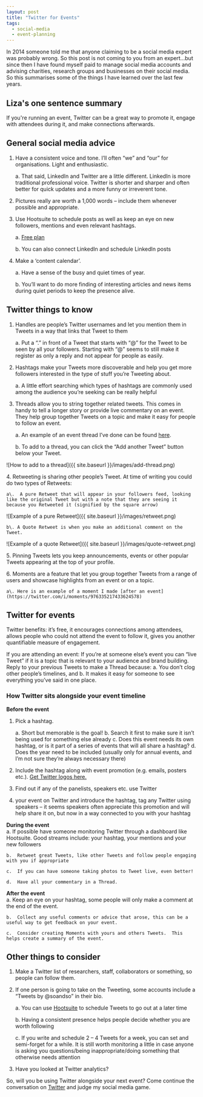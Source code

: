```yaml
---
layout: post
title: "Twitter for Events"
tags:
  - social-media
  - event-planning
---
```


In 2014 someone told me that anyone claiming to be a social media expert was probably wrong. So this post is not coming to you from an expert...but since then I have found myself paid to manage social media accounts and advising charities, research groups and businesses on their social media.  So this summarises some of the things I have learned over the last few years.   

## Liza's one sentence summary
If you're running an event, Twitter can be a great way to promote it, engage with attendees during it, and make connections afterwards.

## General social media advice
1.	Have a consistent voice and tone.  I’ll often “we” and “our” for organisations.  Light and enthusiastic.   
    
    a.	That said, LinkedIn and Twitter are a little different.	LinkedIn is more traditional professional voice. Twitter is shorter and sharper and often better for quick updates and a more funny or irreverent tone.
        
2.	Pictures really are worth a 1,000 words – include them whenever possible and appropriate. 

3.	Use Hootsuite to schedule posts as well as keep an eye on new followers, mentions and even relevant hashtags.  

    a.	[Free plan](https://hootsuite.com/plans/free)
    
    b.	You can also connect LinkedIn and schedule LinkedIn posts
    
4.	Make a ‘content calendar’.   

    a.	Have a sense of the busy and quiet times of year.  
    
    b.	You’ll want to do more finding of interesting articles and news items during quiet periods to keep the presence alive.

## Twitter things to know
1.	Handles are people’s Twitter usernames and let you mention them in Tweets in a way that links that Tweet to them
    
    a.	Put a “.” in front of a Tweet that starts with “@” for the Tweet to be seen by all your followers.  Starting with “@” seems to still make it register as only a reply and not appear for people as easily.   

2.	Hashtags make your Tweets more discoverable and help you get more followers interested in the type of stuff you’re Tweeting about.   

    a.	A little effort searching which types of hashtags are commonly used among the audience you’re seeking can be really helpful

3.	Threads allow you to string together related tweets.  This comes in handy to tell a longer story or provide live commentary on an event.  They help group together Tweets on a topic and make it easy for people to follow an event.

    a.	An example of an event thread I’ve done can be found [here](https://twitter.com/Liza_Bolton/status/976332866626895873).
    
    b.	To add to a thread, you can click the “Add another Tweet” button below your Tweet.
  
 ![How to add to a thread]({{ site.baseurl }}/images/add-thread.png) 
 
4\.	Retweeting is sharing other people’s Tweet.  At time of writing you could do two types of Retweets:

    a\.	 A pure Retweet that will appear in your followers feed, looking like the original Tweet but with a note that they are seeing it because you Retweeted it (signified by the square arrow)

  ![Example of a pure Retweet]({{ site.baseurl }}/images/retweet.png)

    b\.	A Quote Retweet is when you make an additional comment on the Tweet.

  ![Example of a quote Retweet]({{ site.baseurl }}/images/quote-retweet.png)
  
5\.	Pinning Tweets lets you keep announcements, events or other popular Tweets appearing at the top of your profile.

6\.	Moments are a feature that let you group together Tweets from a range of users and showcase highlights from an event or on a topic.

    a\.	Here is an example of a moment I made [after an event](https://twitter.com/i/moments/976335217433624578)

## Twitter for events
Twitter benefits: it’s free, it encourages connections among attendees, allows people who could not attend the event to follow it, gives you another quantifiable measure of engagement.

If you are attending an event: If you’re at someone else’s event you can “live Tweet” if it is a topic that is relevant to your audience and brand building.  Reply to your previous Tweets to make a Thread because:
    a.	You don’t clog other people’s timelines, and
    b.	It makes it easy for someone to see everything you’ve said in one place.

### How Twitter sits alongside your event timeline

**Before the event**  
1.	Pick a hashtag. 

    a. Short but memorable is the goal!
    b. Search it first to make sure it isn’t being used for something else already
    c. Does this event needs its own hashtag, or is it part of a series of events that will all share a hashtag?
    d. Does the year need to be included (usually only for annual events, and I’m not sure they’re always necessary there)
        
2. Include the hashtag along with event promotion (e.g.  emails, posters etc.). [Get Twitter logos here.](https://brand.twitter.com/en.html)
    
3. Find out if any of the panelists, speakers etc. use Twitter
    
4.  your event on Twitter and introduce the hashtag, tag any Twitter using speakers – it seems speakers often appreciate this promotion and will help share it on, but now in a way connected to you with your hashtag

**During the event**  
    a.	If possible have someone monitoring Twitter through a dashboard like Hootsuite. Good streams include: your hashtag, your mentions and your new followers

    b.	Retweet great Tweets, like other Tweets and follow people engaging with you if appropriate

    c.	If you can have someone taking photos to Tweet live, even better!

    d.	Have all your commentary in a Thread.

**After the event**  
    a.	Keep an eye on your hashtag, some people will only make a comment at the end of the event.

    b.	Collect any useful comments or advice that arose, this can be a useful way to get feedback on your event.  

    c.	Consider creating Moments with yours and others Tweets.  This helps create a summary of the event.   

## Other things to consider

1.	Make   a Twitter list of researchers, staff, collaborators or something, so people can follow them.   

2.	If one person is going to take on the Tweeting, some accounts include a “Tweets by @soandso” in their bio.  

    a.	You can use [Hootsuite](https://hootsuite.com/plans/free) to schedule Tweets to go out at a later time
  
    b.	Having a consistent presence helps people decide whether you are worth following
  
    c.	If you write and schedule 2 – 4 Tweets for a week, you can set and semi-forget for a while. It is still worth monitoring a little in case anyone is asking you questions/being inappropriate/doing something that otherwise needs attention
  
3.	Have you looked at Twitter analytics?

So, will you be using Twitter alongside your next event? Come continue the conversation on [Twitter](https://twitter.com/Liza_Bolton) and judge my social media game.
